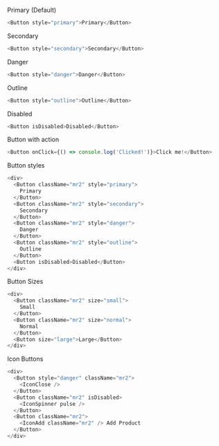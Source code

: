 Primary (Default)

```js
<Button style="primary">Primary</Button>
```

Secondary

```js
<Button style="secondary">Secondary</Button>
```

Danger

```js
<Button style="danger">Danger</Button>
```

Outline

```js
<Button style="outline">Outline</Button>
```

Disabled

```js
<Button isDisabled>Disabled</Button>
```

Button with action

```js
<Button onClick={() => console.log('Clicked!')}>Click me!</Button>
```

Button styles

```js
<div>
  <Button className="mr2" style="primary">
    Primary
  </Button>
  <Button className="mr2" style="secondary">
    Secondary
  </Button>
  <Button className="mr2" style="danger">
    Danger
  </Button>
  <Button className="mr2" style="outline">
    Outline
  </Button>
  <Button isDisabled>Disabled</Button>
</div>
```

Button Sizes

```js
<div>
  <Button className="mr2" size="small">
    Small
  </Button>
  <Button className="mr2" size="normal">
    Normal
  </Button>
  <Button size="large">Large</Button>
</div>
```

Icon Buttons

```js
<div>
  <Button style="danger" className="mr2">
    <IconClose />
  </Button>
  <Button className="mr2" isDisabled>
    <IconSpinner pulse />
  </Button>
  <Button className="mr2">
    <IconAdd className="mr2" /> Add Product
  </Button>
</div>
```